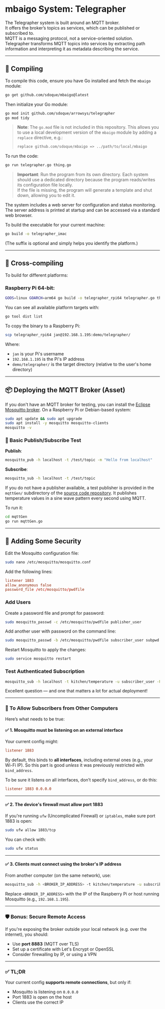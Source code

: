 # mbaigo System: Telegrapher

The Telegrapher system is built around an MQTT broker.  
It offers the broker’s topics as services, which can be published or subscribed to.  
MQTT is a messaging protocol, not a service-oriented solution.  
Telegrapher transforms MQTT topics into services by extracting path information and interpreting it as metadata describing the service.

---

## 💪 Compiling

To compile this code, ensure you have Go installed and fetch the `mbaigo` module:

```bash
go get github.com/sdoque/mbaigo@latest
```

Then initialize your Go module:

```bash
go mod init github.com/sdoque/arrowsys/telegrapher
go mod tidy
```

> **Note**: The `go.mod` file is not included in this repository. This allows you to use a local development version of the `mbaigo` module by adding a `replace` directive, e.g.:
>
> ```go
> replace github.com/sdoque/mbaigo => ../path/to/local/mbaigo
> ```

To run the code:

```bash
go run telegrapher.go thing.go
```

> **Important**: Run the program from its own directory. Each system should use a dedicated directory because the program reads/writes its configuration file locally.  
If the file is missing, the program will generate a template and shut down, allowing you to edit it.

The system includes a web server for configuration and status monitoring. The server address is printed at startup and can be accessed via a standard web browser.

To build the executable for your current machine:

```bash
go build -o telegrapher_imac
```

(The suffix is optional and simply helps you identify the platform.)

---

## 🚀 Cross-compiling

To build for different platforms:

### Raspberry Pi 64-bit:
```bash
GOOS=linux GOARCH=arm64 go build -o telegrapher_rpi64 telegrapher.go thing.go
```

You can see all available platform targets with:

```bash
go tool dist list
```

To copy the binary to a Raspberry Pi:

```bash
scp telegrapher_rpi64 jan@192.168.1.195:demo/telegrapher/
```

Where:
- `jan` is your Pi's username
- `192.168.1.195` is the Pi's IP address
- `demo/telegrapher/` is the target directory (relative to the user's home directory)

---

## 📦 Deploying the MQTT Broker (Asset)

If you don't have an MQTT broker for testing, you can install the [Eclipse Mosquitto broker](https://mosquitto.org). On a Raspberry Pi or Debian-based system:

```bash
sudo apt update && sudo apt upgrade
sudo apt install -y mosquitto mosquitto-clients
mosquitto -v
```

### 🔁 Basic Publish/Subscribe Test

**Publish**:

```bash
mosquitto_pub -h localhost -t /test/topic -m "Hello from localhost"
```

**Subscribe**:

```bash
mosquitto_sub -h localhost -t /test/topic
```

If you do not have a publisher available, a test publisher is provided in the `mqttGen/` subdirectory of the [source code repository](https://github.com/sdoque/systems/tree/main/telegrapher). It publishes temperature values in a sine wave pattern every second using MQTT.

To run it:

```bash
cd mqttGen
go run mqttGen.go
```

---

## 🔐 Adding Some Security

Edit the Mosquitto configuration file:

```bash
sudo nano /etc/mosquitto/mosquitto.conf
```

Add the following lines:

```conf
listener 1883
allow_anonymous false
password_file /etc/mosquitto/pwdfile
```

### Add Users

Create a password file and prompt for password:

```bash
sudo mosquitto_passwd -c /etc/mosquitto/pwdfile publisher_user
```

Add another user with password on the command line:

```bash
sudo mosquitto_passwd -b /etc/mosquitto/pwdfile subscriber_user subpwd
```

Restart Mosquitto to apply the changes:

```bash
sudo service mosquitto restart
```

### Test Authenticated Subscription

```bash
mosquitto_sub -h localhost -t kitchen/temperature -u subscriber_user -P subpwd
```


Excellent question — and one that matters a lot for actual deployment!

---


### 📡 To Allow Subscribers from Other Computers

Here’s what needs to be true:

#### ✅ 1. **Mosquitto must be listening on an external interface**

Your current config might:

```conf
listener 1883
```

By default, this binds to **all interfaces**, including external ones (e.g., your Wi-Fi IP). So this part is good *unless* it was previously restricted with `bind_address`.

To be sure it listens on all interfaces, don’t specify `bind_address`, or do this:

```conf
listener 1883 0.0.0.0
```

---

#### ✅ 2. **The device's firewall must allow port 1883**

If you're running `ufw` (Uncomplicated Firewall) or `iptables`, make sure port 1883 is open:

```bash
sudo ufw allow 1883/tcp
```

You can check with:

```bash
sudo ufw status
```

---

#### ✅ 3. **Clients must connect using the broker's IP address**

From another computer (on the same network), use:

```bash
mosquitto_sub -h <BROKER_IP_ADDRESS> -t kitchen/temperature -u subscriber_user -P subpwd
```

Replace `<BROKER_IP_ADDRESS>` with the IP of the Raspberry Pi or host running Mosquitto (e.g., `192.168.1.195`).

---

### 🛡️ Bonus: Secure Remote Access

If you're exposing the broker outside your local network (e.g. over the internet), you should:

- Use **port 8883** (MQTT over TLS)
- Set up a certificate with Let's Encrypt or OpenSSL
- Consider firewalling by IP, or using a VPN

---

### ✅ TL;DR

Your current config **supports remote connections**, but only if:

- Mosquitto is listening on `0.0.0.0`
- Port 1883 is open on the host
- Clients use the correct IP
